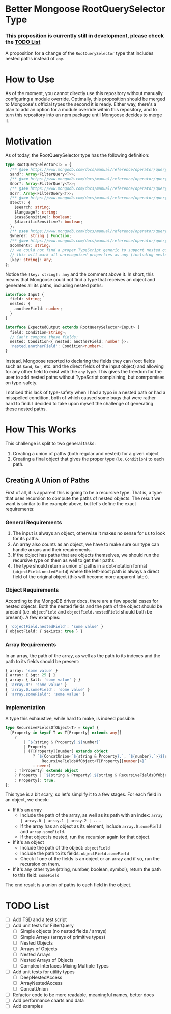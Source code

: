 # Better Mongoose RootQuerySelector Type
### This proposition is currently still in development, please check the [TODO List](https://github.com/PCOffline/mongoose-filter-query-poc/blob/main/README.md#todo-list)
A proposition for a change of the `RootQuerySelector` type that includes nested paths instead of `any`.
# How to Use
As of the moment, you cannot directly use this repository without manually configuring a module override. Optimally, this proposition should be merged to Mongoose's official types the second it is ready.
Either way, there's a plan to add an option for a module override within this repository, and to turn this repository into an npm package until Mongoose decides to merge it.

# Motivation
As of today, the RootQuerySelector type has the following definition:
```ts
type RootQuerySelector<T> = {
  /** @see https://www.mongodb.com/docs/manual/reference/operator/query/and/#op._S_and */
  $and?: Array<FilterQuery<T>>;
  /** @see https://www.mongodb.com/docs/manual/reference/operator/query/nor/#op._S_nor */
  $nor?: Array<FilterQuery<T>>;
  /** @see https://www.mongodb.com/docs/manual/reference/operator/query/or/#op._S_or */
  $or?: Array<FilterQuery<T>>;
  /** @see https://www.mongodb.com/docs/manual/reference/operator/query/text */
  $text?: {
    $search: string;
    $language?: string;
    $caseSensitive?: boolean;
    $diacriticSensitive?: boolean;
  };
  /** @see https://www.mongodb.com/docs/manual/reference/operator/query/where/#op._S_where */
  $where?: string | Function;
  /** @see https://www.mongodb.com/docs/manual/reference/operator/query/comment/#op._S_comment */
  $comment?: string;
  // we could not find a proper TypeScript generic to support nested queries e.g. 'user.friends.name'
  // this will mark all unrecognized properties as any (including nested queries)
  [key: string]: any;
};
```

Notice the `[key: string]: any` and the comment above it. In short, this means that Mongoose could not find a type that receives an object and generates all its paths, including nested paths:
```ts
interface Input {
  field: string;
  nested: {
    anotherField: number;
  }
}

interface ExpectedOutput extends RootQuerySelector<Input> {
  field: Condition<string>;
  // Can't compute these fields:
  nested: Condition<{ nested: anotherField: number }>;
  'nested.anotherField': Condition<number>;
}
```

Instead, Mongoose resorted to declaring the fields they can (root fields such as `$and`, `$or`, etc. and the direct fields of the input object) and allowing for any other field to exist with the `any` type. This gives the freedom for the user to add nested paths without TypeScript complaining, but comrpomises on type-safety.

I noticed this lack of type-safety when I had a typo in a nested path or had a misspelled condition, both of which caused some bugs that were rather hard to find. I decided to take upon myself the challenge of generating these nested paths.

# How This Works
This challenge is split to two general tasks:
1. Creating a union of paths (both regular and nested) for a given object
2. Creating a final object that gives the proper type (i.e. `Condition`) to each path.

## Creating A Union of Paths
First of all, it is apparent this is going to be a recursive type. That is, a type that uses recursion to compute the paths of nested objects.
The result we want is similar to the example above, but let's define the exact requirements:

### General Requirements
1. The input is always an object, otherwise it makes no sense for us to look for its paths.
2. An array also counts as an object, we have to make sure our type can handle arrays and their requirements.
3. If the object has paths that are objects themselves, we should run the recursive type on them as well to get their paths.
4. The type should return a union of paths in a dot-notation format (`objectField.nestedField`) where the left-most path is always a direct field of the original object (this will become more apparent later).

### Object Requirements
According to the MongoDB driver docs, there are a few special cases for nested objects:
Both the nested fields and the path of the object should be present (i.e. `objectField` and `objectField.nestedField` should both be present).
A few examples:
```ts
{ 'objectField.nestedField': 'some value' }
{ objectField: { $exists: true } }
```

### Array Requirements
In an array, the path of the array, as well as the path to its indexes and the path to its fields should be present:
```ts
{ array: 'some value' }
{ array: { $gt: 25 } }
{ array: { $all: 'some value' } }
{ 'array.0': 'some value' }
{ 'array.0.someField': 'some value' }
{ 'array.someField': 'some value' }
```

### Implementation
A type this exhaustive, while hard to make, is indeed possible:
```ts
type RecursiveFieldsOfObject<T> = keyof {
  [Property in keyof T as T[Property] extends any[]
    ?
        | `${string & Property}.${number}`
        | Property
        | (T[Property][number] extends object
            ? `${ConcatUnion<`${string & Property}.`, `${number}.`>}${string &
                RecursiveFieldsOfObject<T[Property][number]>}`
            : never)
    : T[Property] extends object
    ? Property | `${string & Property}.${string & RecursiveFieldsOfObject<T[Property]>}`
    : Property]: true;
};
```

This type is a bit scary, so let's simplify it to a few stages.
For each field in an object, we check:
- If it's an array
  - Include the path of the array, as well as its path with an index: `array | array.0 | array.1 | array.2 | ...`.
  - If the array has an object as its element, include `array.0.someField` and `array.someField`.
  - If that object is nested, run the recursion again for that object.
- If it's an object
  - Include the path of the object: `objectField`
  - Include the path to its fields: `objectField.someField`
  - Check if one of the fields is an object or an array and if so, run the recursion on them.
- If it's any other type (string, number, boolean, symbol), return the path to this field: `someField`

The end result is a union of paths to each field in the object.

# TODO List
- [ ] Add TSD and a test script
- [ ] Add unit tests for FilterQuery
  - [ ] Simple objects (no nested fields / arrays)
  - [ ] Simple Arrays (arrays of primitive types)
  - [ ] Nested Objects
  - [ ] Arrays of Objects
  - [ ] Nested Arrays
  - [ ] Nested Arrays of Objects
  - [ ] Complex Interfaces Mixing Multiple Types
- [ ] Add unit tests for utility types
  - [ ] DeepNestedAccess
  - [ ] ArrayNestedAccess
  - [ ] ConcatUnion
- [ ] Refactor code to be more readable, meaningful names, better docs
- [ ] Add performance charts and data
- [ ] Add examples
